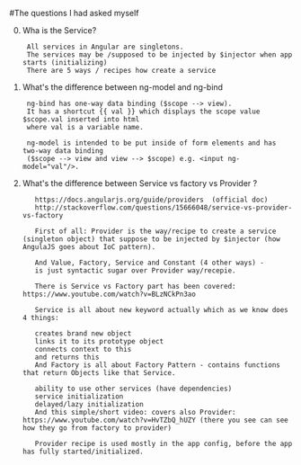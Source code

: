 #The questions I had asked myself

0. Wha is the Service?
        
        All services in Angular are singletons. 
        The services may be /supposed to be injected by $injector when app starts (initializing)  
        There are 5 ways / recipes how create a service   

1. What's the difference between ng-model and ng-bind

        ng-bind has one-way data binding ($scope --> view). 
        It has a shortcut {{ val }} which displays the scope value $scope.val inserted into html 
        where val is a variable name.
        
        ng-model is intended to be put inside of form elements and has two-way data binding 
        ($scope --> view and view --> $scope) e.g. <input ng-model="val"/>.
        
2. What's the difference between Service vs factory vs Provider ?  

          https://docs.angularjs.org/guide/providers  (official doc)
          http://stackoverflow.com/questions/15666048/service-vs-provider-vs-factory
       
          First of all: Provider is the way/recipe to create a service (singleton object) that suppose to be injected by $injector (how AngulaJS goes about IoC pattern).
          
          And Value, Factory, Service and Constant (4 other ways) - 
          is just syntactic sugar over Provider way/recepie.
          
          There is Service vs Factory part has been covered: https://www.youtube.com/watch?v=BLzNCkPn3ao
          
          Service is all about new keyword actually which as we know does 4 things:
          
          creates brand new object
          links it to its prototype object
          connects context to this
          and returns this
          And Factory is all about Factory Pattern - contains functions that return Objects like that Service.
          
          ability to use other services (have dependencies)
          service initialization
          delayed/lazy initialization
          And this simple/short video: covers also Provider: https://www.youtube.com/watch?v=HvTZbQ_hUZY (there you see can see how they go from factory to provider)
          
          Provider recipe is used mostly in the app config, before the app has fully started/initialized.
         
